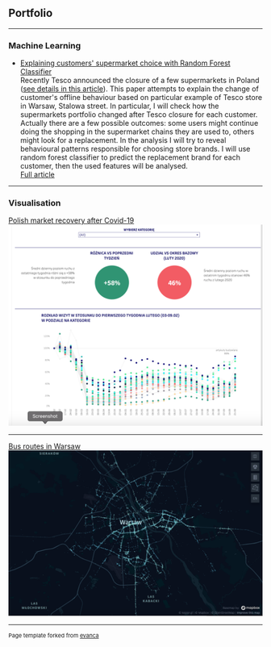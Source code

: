 ## Portfolio

---

### Machine Learning

- [Explaining customers' supermarket choice with Random Forest Classifier](https://medium.com/@kasicakasicaa/explaining-customers-supermarket-choice-with-random-forest-classifier-41779decc2b3) <br>
Recently Tesco announced the closure of a few supermarkets in Poland ([see details in this article](https://www.dw.com/en/british-retailer-tesco-scales-down-in-poland/a-48984312)). This paper attempts to explain the change of customer's offline behaviour based on particular example of Tesco store in Warsaw, Stalowa street. In particular, I will check how the supermarkets portfolio changed after Tesco closure for each customer. Actually there are a few possible outcomes: some users might continue doing the shopping in the supermarket chains they are used to, others might look for a replacement. In the analysis I will try to reveal behavioural patterns responsible for choosing store brands. I will use random forest classifier to predict the replacement brand for each customer, then the used features will be analysed.<br>
[Full article](https://medium.com/@kasicakasicaa/explaining-customers-supermarket-choice-with-random-forest-classifier-41779decc2b3)

---
### Visualisation

[Polish market recovery after Covid-19](https://public.tableau.com/profile/justtag#!/vizhome/Polish_Market_Recovery_by_Justtag_AUTO/Market_Recovery_Justtag)
<img src="images/tableau.png?raw=true"/>

---

[Bus routes in Warsaw](https://kepler.gl/demo/map?mapUrl=https://dl.dropboxusercontent.com/s/nhcabe0v45xjdv5/keplergl_zx1hog.json)
<img src="images/warsaw.png?raw=false"/>

---

<p style="font-size:11px">Page template forked from <a href="https://github.com/evanca/quick-portfolio">evanca</a></p>
<!-- Remove above link if you don't want to attibute -->

